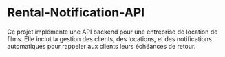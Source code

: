 # Rental-Notification-API
Ce projet implémente une API backend pour une entreprise de location de films. Elle inclut la gestion des clients, des locations, et des notifications automatiques pour rappeler aux clients leurs échéances de retour.
